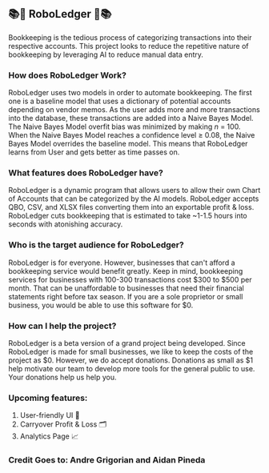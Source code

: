 ## 📚🤖 RoboLedger 🤖📚

Bookkeeping is the tedious process of categorizing transactions into their respective accounts.   This project looks to reduce the repetitive nature of bookkeeping by leveraging AI to reduce manual data entry.

### **How does RoboLedger Work?**

RoboLedger uses two models in order to automate bookkeeping. The first one is a baseline model that uses a dictionary of potential accounts depending on vendor memos. As the user adds more and more transactions into the database, these transactions are added into a Naive Bayes Model. The Naive Bayes Model overfit bias was minimized by making $n$ = 100. When the Naive Bayes Model reaches a confidence level $\geq$ 0.08, the Naive Bayes Model overrides the baseline model. This means that RoboLedger learns from User and gets better as time passes on.

### **What features does RoboLedger have?**

RoboLedger is a dynamic program that allows users to allow their own Chart of Accounts that can be categorized by the AI models. RoboLedger accepts QBO, CSV, and XLSX files converting them into an exportable profit & loss. RoboLedger cuts bookkeeping that is estimated to take ~1-1.5 hours into seconds with atonishing accuracy.

### **Who is the target audience for RoboLedger?**

RoboLedger is for everyone. However, businesses that can't afford a bookkeeping service would benefit greatly. Keep in mind, bookkeeping services for businesses with 100-300 transactions cost $300 to $500 per month. That can be unaffordable to businesses that need their financial statements right before tax season. If you are a sole proprietor or small business, you would be able to use this software for $0. 

### **How can I help the project?**

RoboLedger is a beta version of a grand project being developed. Since RoboLedger is made for small businesses, we like to keep the costs of the project as $0. However, we do accept donations. Donations as small as $1 help motivate our team to develop more tools for the general public to use. Your donations help us help you.

### Upcoming features:

1) User-friendly UI 👥
2) Carryover Profit & Loss 🗂️
3) Analytics Page 📈

### Credit Goes to: Andre Grigorian and Aidan Pineda


   

